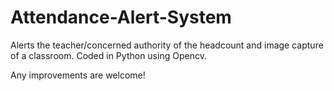 # Attendance-Alert-System
Alerts the teacher/concerned authority of the headcount and image capture of a classroom. Coded in Python using Opencv.

Any improvements are welcome!
